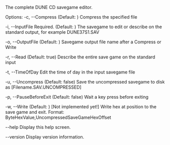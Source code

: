 The complete DUNE CD savegame editor.

Options:
  -c, --Compress           (Default: ) Compress the specified file

  -i, --InputFile          Required. (Default: ) The savegame to edit or describe on the standard output, for example
                           DUNE37S1.SAV

  -o, --OutputFile         (Default: ) Savegame output file name after a Compress or Write

  -r, --Read               (Default: true) Describe the entire save game on the standard input

  -t, --TimeOfDay          Edit the time of day in the input savegame file

  -u, --Uncompress         (Default: false) Save the uncompressed savegame to disk as [Filename.SAV.UNCOMPRESSED]

  -p, --PauseBeforeExit    (Default: false) Wait a key press before exiting

  -w, --Write              (Default: ) [Not implemented yet!] Write hex at position to the save game and exit. Format:
                           ByteHexValue,UncompressedSaveGameHexOffset

  --help                   Display this help screen.

  --version                Display version information.
